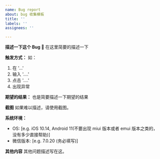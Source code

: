```yaml
---
name: Bug report
about: bug 收集模板
title: ''
labels: ''
assignees: ''

---
```


**描述一下这个 Bug 🐞**
在这里简要的描述一下

**触发方式：**
如：
1. 在 '...'
2. 输入 '....'
3. 点击 '....'
4. 出现异常

**期望的结果：**
也是简要描述一下期望的结果

**截图**
如果难以描述，请使用截图。

**系统环境：**
 - OS:  [e.g. iOS 10.14, Android 11(不要出现 miui 版本或者 emui 版本之类的，没有多少直接帮助)]
 - 微信版本: [e.g.  7.0.20 (务必填写)]

**其他内容**
其他问题描述写在这。
